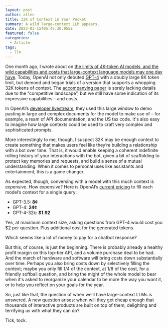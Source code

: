 ```yaml
---
layout: post
author: allen
title: 32K of Context in Your Pocket
summary: A wild large-context LLM appears.
date: 2023-03-15T05:45:30.955Z
featured: false
categories:
  - Article
tags:
  - llm
---
```

One month ago, I wrote about on [the limits of 4K-token AI models, and the wild capabilities and costs that large-context language models may one day have](/2023/175b-parameter-goldfish-gpt). Today, OpenAI not only debuted [GPT-4](https://openai.com/research/gpt-4) with a doubly large 8K token limit, but demoed and began trials of a version that supports a whopping 32K tokens of context. The [accompanying paper](https://cdn.openai.com/papers/gpt-4.pdf) is sorely lacking details due to the “competitive landscape”, but we still have some indication of its impressive capabilities – and costs.

In OpenAI’s [developer livestream](https://www.youtube.com/watch?v=outcGtbnMuQ), they used this large window to demo pasting in large and complex documents for the model to make use of – for example, a ream of API documentation, and the US tax code. It's also easy to imagine how large contexts could be used to craft very complex and sophisticated prompts.

More interestingly to me, though, I suspect 32K may be enough context to create something that makes users feel like they’re building a relationship with a bot over time. That is, it would enable keeping a coherent indefinite rolling history of your interactions with the bot, given a bit of scaffolding to protect key memories and requests, and build a sense of a mutual understanding. When it comes to personal uses like assistants and entertainment, this is a game changer.

As expected, though, conversing with a model with this much context is expensive. How expensive? Here is OpenAI’s [current pricing](https://openai.com/pricing) to fill each model’s context for a single query:

* GPT-3.5: **8¢**
* GPT-4: **24¢**
* GPT-4-32k: **$1.92**

Yes, at maximum context size, asking questions from GPT-4 would cost you $2 per question. Plus additional cost for the generated tokens.

Which seems like a lot of money to pay for a chatbot response?

But this, of course, is just the beginning. There is probably already a healthy profit margin on this top-tier API, and a volume purchase deal to be had. And the march of hardware and software will bring costs down substantially over time. Perhaps you also bring costs down by selectively filling the context; maybe you only fill 1/4 of the context, at 1/8 of the cost, for a friendly softball question, and bring the might of the whole model to bear when it's asked to reorganize your calendar to be more the way you want it, or to help you reflect on your goals for the year.

So, just like that, the question of when we’ll have large-context LLMs is answered. A new question arises: when will they get cheap enough that thousands of interactive products are built on top of them, delighting and terrifying us with what they can do?

Tick, tock.
